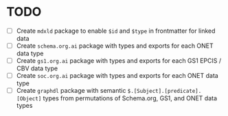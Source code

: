 # TODO

- [ ] Create `mdxld` package to enable `$id` and `$type` in frontmatter for linked data
- [ ] Create `schema.org.ai` package with types and exports for each ONET data type
- [ ] Create `gs1.org.ai` package with types and exports for each GS1 EPCIS / CBV data type
- [ ] Create `soc.org.ai` package with types and exports for each ONET data type
- [ ] Create `graphdl` package with semantic `$.[Subject].[predicate].[Object]` types from permutations of Schema.org, GS1, and ONET data types

